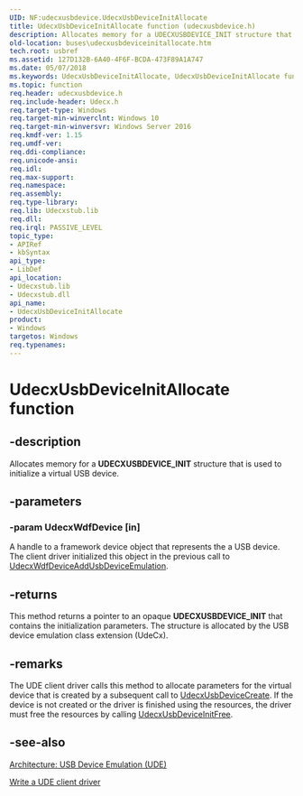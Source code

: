 ```yaml
---
UID: NF:udecxusbdevice.UdecxUsbDeviceInitAllocate
title: UdecxUsbDeviceInitAllocate function (udecxusbdevice.h)
description: Allocates memory for a UDECXUSBDEVICE_INIT structure that is used to initialize a virtual USB device.
old-location: buses\udecxusbdeviceinitallocate.htm
tech.root: usbref
ms.assetid: 127D132B-6A40-4F6F-BCDA-473F89A1A747
ms.date: 05/07/2018
ms.keywords: UdecxUsbDeviceInitAllocate, UdecxUsbDeviceInitAllocate function [Buses], buses.udecxusbdeviceinitallocate, udecxusbdevice/UdecxUsbDeviceInitAllocate
ms.topic: function
req.header: udecxusbdevice.h
req.include-header: Udecx.h
req.target-type: Windows
req.target-min-winverclnt: Windows 10
req.target-min-winversvr: Windows Server 2016
req.kmdf-ver: 1.15
req.umdf-ver: 
req.ddi-compliance: 
req.unicode-ansi: 
req.idl: 
req.max-support: 
req.namespace: 
req.assembly: 
req.type-library: 
req.lib: Udecxstub.lib
req.dll: 
req.irql: PASSIVE_LEVEL
topic_type:
- APIRef
- kbSyntax
api_type:
- LibDef
api_location:
- Udecxstub.lib
- Udecxstub.dll
api_name:
- UdecxUsbDeviceInitAllocate
product:
- Windows
targetos: Windows
req.typenames: 
---
```


# UdecxUsbDeviceInitAllocate function


## -description


Allocates memory for a  <b>UDECXUSBDEVICE_INIT</b> structure that is used to initialize a virtual USB device.


## -parameters




### -param UdecxWdfDevice [in]

A handle to a framework device object that represents the a USB device. The client driver initialized this object in the previous call to <a href="https://docs.microsoft.com/windows-hardware/drivers/ddi/content/udecxwdfdevice/nf-udecxwdfdevice-udecxwdfdeviceaddusbdeviceemulation">UdecxWdfDeviceAddUsbDeviceEmulation</a>.


## -returns



This method returns a pointer to an opaque <b>UDECXUSBDEVICE_INIT</b> that contains the initialization parameters. The structure is allocated by the USB device emulation  class extension (UdeCx).




## -remarks



The UDE client driver calls this method to allocate parameters for the virtual device that is created by a subsequent call to <a href="https://docs.microsoft.com/windows-hardware/drivers/ddi/content/udecxusbdevice/nf-udecxusbdevice-udecxusbdevicecreate">UdecxUsbDeviceCreate</a>. If the device is not created or the driver is finished using the resources, the driver must free the resources by calling <a href="https://docs.microsoft.com/windows-hardware/drivers/ddi/content/udecxusbdevice/nf-udecxusbdevice-udecxusbdeviceinitfree">UdecxUsbDeviceInitFree</a>.




## -see-also




<a href="https://docs.microsoft.com/windows-hardware/drivers/usbcon/">Architecture: USB Device Emulation (UDE)</a>



<a href="https://docs.microsoft.com/windows-hardware/drivers/usbcon/">Write a UDE client driver</a>
 

 

